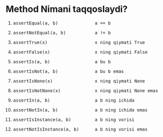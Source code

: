 <h1>Method                         Nimani taqqoslaydi?</h1>
<ol>
<li><pre>assertEqual(a, b)              a == b</pre></li>
<li><pre>assertNotEqual(a, b)           a != b</pre></li>
<li><pre>assertTrue(x)                  x ning qiymati True</pre></li>
<li><pre>assertFalse(x)                 x ning qiymati False</pre></li>
<li><pre>assertIs(a, b)                 a bu b</pre></li>
<li><pre>assertIsNot(a, b)              a bu b emas</pre></li>
<li><pre>assertIsNone(x)                x ning qiymati None</pre></li>
<li><pre>assertIsNotNone(x)             x ning qiymati None emas</pre></li>
<li><pre>assertIn(a, b)                 a b ning ichida</pre></li>
<li><pre>assertNotIn(a, b)              a b ning ichida emas</pre></li>
<li><pre>assertIsInstance(a, b)         a b ning vorisi</pre></li>
<li><pre>assertNotIsInstance(a, b)      a b ning vorisi emas</pre></li>
</ol>